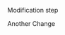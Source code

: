 <!-- Doing homework the right way the first time would make my life a lot easier! -->

Modification step

Another Change